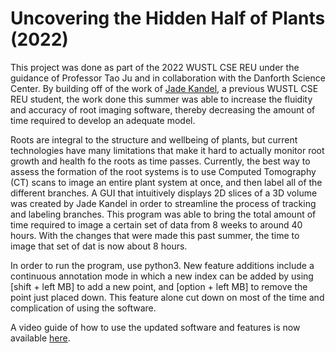 # Uncovering the Hidden Half of Plants (2022)
This project was done as part of the 2022 WUSTL CSE REU under the guidance of Professor Tao Ju and in collaboration with the Danforth Science Center. By building off of the work of [Jade Kandel](https://github.com/jadekandel/Uncovering-the-Hidden-Half-of-Plants), a previous WUSTL CSE REU student, the work done this summer was able to increase the fluidity and accuracy of root imaging software, thereby decreasing the amount of time required to develop an adequate model.

Roots are integral to the structure and wellbeing of plants, but current technologies have many limitations that make it hard to actually monitor root growth and health fo the roots as time passes. Currently, the best way to assess the formation of the root systems is to use Computed Tomography (CT) scans to image an entire plant system at once, and then label all of the different branches. A GUI that intuitively displays 2D slices of a 3D volume was created by Jade Kandel in order to streamline the process of tracking and labeling branches. This program was able to bring the total amount of time required to image a certain set of data from 8 weeks to around 40 hours. With the changes that were made this past summer, the time to image that set of dat is now about 8 hours. 

In order to run the program, use python3. New feature additions include a continuous annotation mode in which a new index can be added by using [shift + left MB] to add a new point, and [option + left MB] to remove the point just placed down. This feature alone cut down on most of the time and complication of using the software. 

A video guide of how to use the updated software and features is now available [here](https://www.youtube.com/watch?v=2-c1k70magw).
